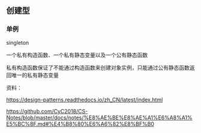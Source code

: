 ## 创建型

### 单例

singleton

一个私有构造函数、一个私有静态变量以及一个公有静态函数 

私有构造函数保证了不能通过构造函数来创建对象实例，只能通过公有静态函数返回唯一的私有静态变量 





































资料：

https://design-patterns.readthedocs.io/zh_CN/latest/index.html

https://github.com/CyC2018/CS-Notes/blob/master/docs/notes/%E8%AE%BE%E8%AE%A1%E6%A8%A1%E5%BC%8F.md#%E4%B8%80%E6%A6%82%E8%BF%B0



